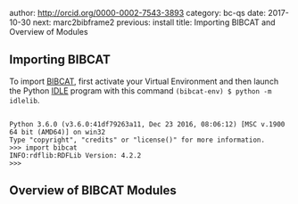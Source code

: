 author: http://orcid.org/0000-0002-7543-3893
category: bc-qs
date: 2017-10-30
next: marc2bibframe2
previous: install
title: Importing BIBCAT and Overview of Modules

## Importing BIBCAT
To import [BIBCAT][BC], first activate your Virtual Environment and then launch 
the Python [IDLE]() program with this command `(bibcat-env) $ python -m idlelib`.

<pre><code>
Python 3.6.0 (v3.6.0:41df79263a11, Dec 23 2016, 08:06:12) [MSC v.1900 64 bit (AMD64)] on win32
Type "copyright", "credits" or "license()" for more information.
>>> import bibcat
INFO:rdflib:RDFLib Version: 4.2.2
>>>
</code></pre>

## Overview of BIBCAT Modules

[BC]: https://github.com/KnowledgeLinks/bibcat
